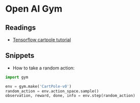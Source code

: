 # Open AI Gym

## Readings

- [Tensorflow cartpole tutorial](https://blog.tensorflow.org/2018/07/deep-reinforcement-learning-keras-eager-execution.html)

## Snippets

- How to take a random action:

```python
import gym

env = gym.make('CartPole-v0')
random_action = env.action_space.sample()
observation, reward, done, info = env.step(random_action)
```
